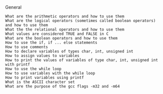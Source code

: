 General

    What are the arithmetic operators and how to use them
    What are the logical operators (sometimes called boolean operators) and how to use them
    What the the relational operators and how to use them
    What values are considered TRUE and FALSE in C
    What are the boolean operators and how to use them
    How to use the if, if ... else statements
    How to use comments
    How to declare variables of types char, int, unsigned int
    How to assign values to variables
    How to print the values of variables of type char, int, unsigned int with printf
    How to use the while loop
    How to use variables with the while loop
    How to print variables using printf
    What is the ASCII character set
    What are the purpose of the gcc flags -m32 and -m64
